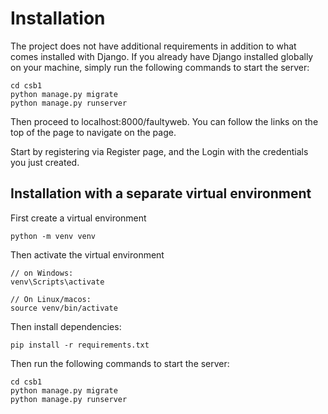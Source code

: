# Installation

The project does not have additional requirements in addition to what comes installed with Django.
If you already have Django installed globally on your machine, simply run the following commands to start the server:

```
cd csb1
python manage.py migrate
python manage.py runserver
```

Then proceed to localhost:8000/faultyweb. You can follow the links on the top of the page to navigate on the page.

Start by registering via Register page, and the Login with the credentials you just created.

## Installation with a separate virtual environment

First create a virtual environment

```
python -m venv venv
```

Then activate the virtual environment

```
// on Windows:
venv\Scripts\activate

// On Linux/macos:
source venv/bin/activate
```

Then install dependencies:

```
pip install -r requirements.txt
```

Then run the following commands to start the server:

```
cd csb1
python manage.py migrate
python manage.py runserver
```
